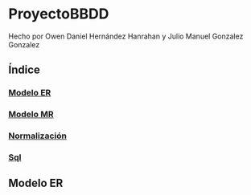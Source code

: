 # ProyectoBBDD

Hecho por Owen Daniel Hernández Hanrahan y Julio Manuel Gonzalez Gonzalez

## Índice

### [Modelo ER](id1)

### [Modelo MR](id2)

### [Normalización](id3)

### [Sql](id4)

## Modelo ER <a href="#id1"></a>
